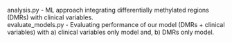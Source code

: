 
analysis.py - ML approach integrating differentially methylated regions (DMRs) with clinical variables.  
evaluate_models.py - Evaluating performance of our model (DMRs + clinical variables) with a) clinical variables only model and, b) DMRs only model.
